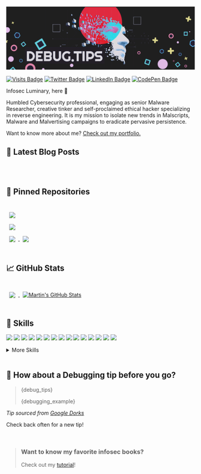 [![Debug.tips GitHub Banner](./assets/GitHubHeader.png)](https://debug.tips)

[![Visits Badge](https://badges.pufler.dev/visits/infosec-0/infosec-0)](https://debug.tips)
[![Twitter Badge](https://img.shields.io/badge/Twitter-Profile-informational?style=flat&logo=twitter&logoColor=white&color=1CA2F1)](https://twitter.com/#)
[![LinkedIn Badge](https://img.shields.io/badge/LinkedIn-Profile-informational?style=flat&logo=linkedin&logoColor=white&color=0D76A8)](https://www.linkedin.com/in/infosec-luminary-0043a8245/)
[![CodePen Badge](https://img.shields.io/badge/CodePen-Profile-informational?style=flat&logo=codepen&logoColor=white&color=black)](https://codepen.io/#)

Infosec Luminary, here 👋

Humbled Cybersecurity professional, engaging as senior Malware Researcher, creative tinker and self-proclaimed ethical hacker specializing in reverse engineering. It is my mission to isolate new trends in Malscripts, Malware and Malvertising campaigns to eradicate pervasive persistence.

Want to know more about me? [Check out my portfolio.](https://debug.tips/)

## 📝 Latest Blog Posts

<br>

<!-- BLOG-POST-LIST:START -->

<!-- BLOG-POST-LIST:END -->

<br>

## 📌 Pinned Repositories

<br>

<a href="https://github.com/infosec-0/tailwindcss-v2-dark-mode-template">
  <img align="center" style="margin:0.5rem" src="https://github-readme-stats.vercel.app/api/pin/?username=infosec-0&repo=tailwindcss-v2-dark-mode-template&title_color=ffffff&text_color=c9cacc&icon_color=4AB197&bg_color=1A2B34" />
</a>

<br>

<a href="https://github.com/infosec-0/hello-infosec"> 
  <img align="center" style="margin:0.5rem" src="https://github-readme-stats.vercel.app/api/pin/?username=infosec-0&repo=hello-infosec&title_color=ffffff&text_color=c9cacc&icon_color=4AB197&bg_color=1A2B34" />
</a>

<br>

<a href="https://github.com/infosec-0/#">
  <img align="center" style="margin:0.5rem" src="https://github-readme-stats.vercel.app/api/pin/?username=infosec-0&repo=ng-limeade&title_color=ffffff&text_color=c9cacc&icon_color=4AB197&bg_color=1A2B34" />
</a>

<a href="https://github.com/infosec-0/#">
  <img align="center" style="margin:0.5rem" src="https://github-readme-stats.vercel.app/api/pin/?username=infosec-0&repo=officeapi&title_color=ffffff&text_color=c9cacc&icon_color=4AB197&bg_color=1A2B34" />
</a>

<br>
<br>

## &#x1f4c8; GitHub Stats

<br>

<a href="https://github.com/infosec-0">
  <img align="center" style="margin:0.5rem" src="https://github-readme-stats.vercel.app/api/top-langs/?username=infosec-0&hide=html,css&title_color=ffffff&text_color=c9cacc&icon_color=B54E68&bg_color=1A2B34" />
</a>

<a href="https://github.com/infosec-0">
  <img align="center" style="margin:0.5rem" src="https://github-readme-stats.vercel.app/api?username=infosec-0&show_icons=true&line_height=27&count_private=true&title_color=ffffff&text_color=c9cacc&icon_color=B54E68&bg_color=1A2B34" alt="Martin's GitHub Stats" />
</a>

<br>
<br>

## 💼 Skills

![](https://img.shields.io/badge/Code-Assembly-informational?style=flat&logo=assemblyscript&logoColor=white&color=B54E68)
![](https://img.shields.io/badge/Code-Bash-informational?style=flat&logo=gnubash&logoColor=white&color=B54E68)
![](https://img.shields.io/badge/Code-PowerShell-informational?style=flat&logo=powershell&logoColor=white&color=B54E68)
![](https://img.shields.io/badge/Code-C++-informational?style=flat&logo=cplusplus&logoColor=white&color=B54E68)
![](https://img.shields.io/badge/Code-React-informational?style=flat&logo=react&logoColor=white&color=4AB197)
![](https://img.shields.io/badge/Code-Redux-informational?style=flat&logo=Redux&logoColor=white&color=4AB197)
![](https://img.shields.io/badge/Code-JavaScript-informational?style=flat&logo=JavaScript&logoColor=white&color=4AB197)
![](https://img.shields.io/badge/Code-TypeScript-informational?style=flat&logo=TypeScript&logoColor=white&color=4AB197)
![](https://img.shields.io/badge/Code-GreenSock-informational?style=flat&logo=GreenSock&logoColor=white&color=4AB197)
![](https://img.shields.io/badge/Code-Java-informational?style=flat&logo=Java&logoColor=white&color=4AB197)
![](https://img.shields.io/badge/Cloud-GoogleCloud-informational?style=flat&logo=googlecloud&logoColor=white&color=0B0506)
![](https://img.shields.io/badge/Code-.NET-informational?style=flat&logo=.net&logoColor=white&color=4AB197)
![](https://img.shields.io/badge/OS-Fedora-informational?style=flat&logo=fedora&logoColor=white&color=0B0506)
![](https://img.shields.io/badge/Code-MongoDB-informational?style=flat&logo=MongoDB&logoColor=white&color=4AB197)
![](https://img.shields.io/badge/Code-MySQL-informational?style=flat&logo=MySQL&logoColor=white&color=4AB197)

<details>
<summary>More Skills</summary>
<br>

![](https://img.shields.io/badge/Style-CSS-informational?style=flat&logo=css3&logoColor=white&color=4AB197)
![](https://img.shields.io/badge/Style-Tailwind-informational?style=flat&logo=Tailwind-CSS&logoColor=white&color=4AB197)
![](https://img.shields.io/badge/Style-Sass-informational?style=flat&logo=Sass&logoColor=white&color=4AB197)
![](https://img.shields.io/badge/Style-Stylus-informational?style=flat&logo=Stylus&logoColor=white&color=4AB197)

<br>

![](https://img.shields.io/badge/Test-Jasmine-informational?style=flat&logo=Jasmine&logoColor=white&color=4AB197)
![](https://img.shields.io/badge/Test-Jest-informational?style=flat&logo=jest&logoColor=white&color=4AB197)
![](https://img.shields.io/badge/Test-Mocha-informational?style=flat&logo=Mocha&logoColor=white&color=4AB197)
![](https://img.shields.io/badge/Test-Cypress-informational?style=flat&logo=Cypress&logoColor=white&color=4AB197)
![](https://img.shields.io/badge/Test-Cypress-informational?style=flat&logo=Cypress&logoColor=white&color=4AB197)

<br>

![](https://img.shields.io/badge/Tools-Docker-informational?style=flat&logo=docker&logoColor=white&color=4AB197)
![](https://img.shields.io/badge/Tools-Pivotal-informational?style=flat&logo=Pivotal-Tracker&logoColor=white&color=4AB197)
![](https://img.shields.io/badge/Tools-NGINX-informational?style=flat&logo=nginx&logoColor=white&color=4AB197)
![](https://img.shields.io/badge/Tools-Netlify-informational?style=flat&logo=netlify&logoColor=white&color=4AB197)
![](https://img.shields.io/badge/Tools-Jenkins-informational?style=flat&logo=jenkins&logoColor=white&color=4AB197)
![](https://img.shields.io/badge/Tools-SonarQube-informational?style=flat&logo=SonarQube&logoColor=white&color=4AB197)
![](https://img.shields.io/badge/Tools-Actions-informational?style=flat&logo=github-actions&logoColor=white&color=4AB197)
![](https://img.shields.io/badge/Tools-NPM-informational?style=flat&logo=npm&logoColor=white&color=4AB197)
![](https://img.shields.io/badge/Tools-Postman-informational?style=flat&logo=Postman&logoColor=white&color=4AB197)
![](https://img.shields.io/badge/Tools-Photoshop-informational?style=flat&logo=Adobe-Photoshop&logoColor=white&color=4AB197)
![](https://img.shields.io/badge/Tools-Illustrator-informational?style=flat&logo=Adobe-Illustrator&logoColor=white&color=4AB197)
![](https://img.shields.io/badge/Tools-AdobeXD-informational?style=flat&logo=Adobe-XD&logoColor=white&color=4AB197)
![](https://img.shields.io/badge/Tools-GitHub-informational?style=flat&logo=GitHub&logoColor=white&color=4AB197)
![](https://img.shields.io/badge/Tools-GitLab-informational?style=flat&logo=GitLab&logoColor=white&color=4AB197)
![](https://img.shields.io/badge/Tools-Bitbucket-informational?style=flat&logo=Bitbucket&logoColor=white&color=4AB197)
![](https://img.shields.io/badge/Tools-Jira-informational?style=flat&logo=Jira-Software&logoColor=white&color=4AB197)
![](https://img.shields.io/badge/Tools-Clubhouse-informational?style=flat&logo=Clubhouse&logoColor=white&color=4AB197)

</details>

<br>

## 📣 How about a Debugging tip before you go?

> <p>{debug_tips}</p>
>
> <p>{debugging_example}</p>

_Tip sourced from [Google Dorks](https://www.programmablesearchengine.google.com/)_

Check back often for a new tip!

<br>

> ### Want to know my favorite infosec books?
>
> Check out my [tutorial](https://debug.tips/blog/killer-infosec-books-for-researchers-part-1/)!

